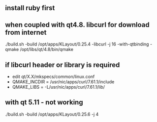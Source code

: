 ## install ruby first
## when coupled with qt4.8. libcurl for download from internet
./build.sh -build /opt/apps/KLayout/0.25.4  -libcurl -j 16 -with-qtbinding -qmake /opt/libs/qt/4.8/bin/qmake

## if libcurl header or library is required
- edit qt/X.X/mkspecs/common/linux.conf
- QMAKE_INCDIR          = /usr/nic/apps/curl/7.61.1/include
- QMAKE_LIBS              = -L/usr/nic/apps/curl/7.61.1/lib/


## with qt 5.11 - not working
./build.sh -build /opt/apps/KLayout/0.25.6 -j 4 
